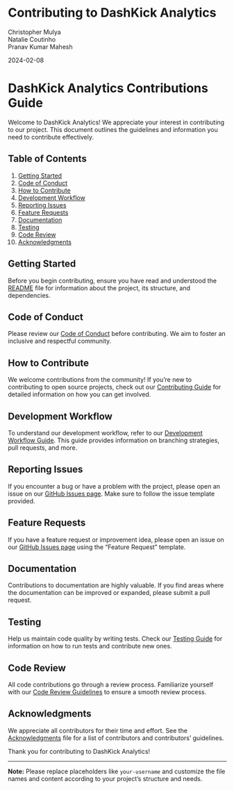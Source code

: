 Contributing to DashKick Analytics
================
Christopher Mulya  
Natalie Coutinho  
Pranav Kumar Mahesh

2024-02-08

# DashKick Analytics Contributions Guide

Welcome to DashKick Analytics! We appreciate your interest in
contributing to our project. This document outlines the guidelines and
information you need to contribute effectively.

## Table of Contents

1.  [Getting Started](#getting-started)
2.  [Code of Conduct](#code-of-conduct)
3.  [How to Contribute](#how-to-contribute)
4.  [Development Workflow](#development-workflow)
5.  [Reporting Issues](#reporting-issues)
6.  [Feature Requests](#feature-requests)
7.  [Documentation](#documentation)
8.  [Testing](#testing)
9.  [Code Review](#code-review)
10. [Acknowledgments](#acknowledgments)

## Getting Started

Before you begin contributing, ensure you have read and understood the
[README](https://github.com/nccoutinho/DashKick_Analytics/blob/main/README.md)
file for information about the project, its structure, and dependencies.

## Code of Conduct

Please review our [Code of Conduct](./CODE_OF_CONDUCT.md) before
contributing. We aim to foster an inclusive and respectful community.

## How to Contribute

We welcome contributions from the community! If you’re new to
contributing to open source projects, check out our [Contributing
Guide](./Contributing_Guide.md) for detailed information on how you can get
involved.

## Development Workflow

To understand our development workflow, refer to our [Development
Workflow Guide](https://github.com/nccoutinho/DashKick_Analytics/blob/main/dashkickAnalytics/vignettes/Vignette.Rmd). This guide provides
information on branching strategies, pull requests, and more.

## Reporting Issues

If you encounter a bug or have a problem with the project, please open
an issue on our [GitHub Issues
page](https://github.com/your-username/dashkick-analytics/issues). Make
sure to follow the issue template provided.

## Feature Requests

If you have a feature request or improvement idea, please open an issue
on our [GitHub Issues
page](https://github.com/your-username/dashkick-analytics/issues) using
the “Feature Request” template.

## Documentation

Contributions to documentation are highly valuable. If you find areas
where the documentation can be improved or expanded, please submit a
pull request.

## Testing

Help us maintain code quality by writing tests. Check our [Testing
Guide](./TESTING.md) for information on how to run tests and contribute
new ones.

## Code Review

All code contributions go through a review process. Familiarize yourself
with our [Code Review Guidelines](./CODE_REVIEW.md) to ensure a smooth
review process.

## Acknowledgments

We appreciate all contributors for their time and effort. See the
[Acknowledgments](./ACKNOWLEDGMENTS.md) file for a list of contributors
and contributors’ guidelines.

Thank you for contributing to DashKick Analytics!

------------------------------------------------------------------------

**Note:** Please replace placeholders like `your-username` and customize
the file names and content according to your project’s structure and
needs.
